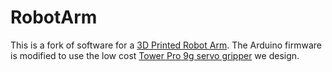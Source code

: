 # RobotArm
This is a fork of software for a [3D Printed Robot Arm](http://www.thingiverse.com/thing:1718984). The Arduino firmware is modified to use the low cost [Tower Pro 9g servo gripper](https://www.thingiverse.com/thing:2802637) we design. 


